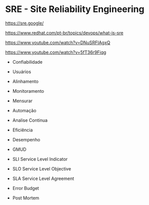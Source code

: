 # SRE - Site Reliability Engineering

<https://sre.google/>

<https://www.redhat.com/pt-br/topics/devops/what-is-sre>

<https://www.youtube.com/watch?v=DNuSRFIAgxQ>

<https://www.youtube.com/watch?v=5fT36r9Fiqg>

- Confiabilidade
- Usuários
- Alinhamento

- Monitoramento
- Mensurar
- Automação
- Analise Continua
- Eficiência
- Desempenho
- GMUD


- SLI Service Level Indicator
- SLO Service Level Objective
- SLA Service Level Agreement
- Error Budget

- Post Mortem
